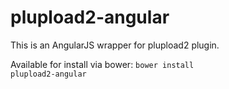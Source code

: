 # plupload2-angular
This is an AngularJS wrapper for plupload2 plugin.

Available for install via bower:
<code>bower install plupload2-angular</code>
